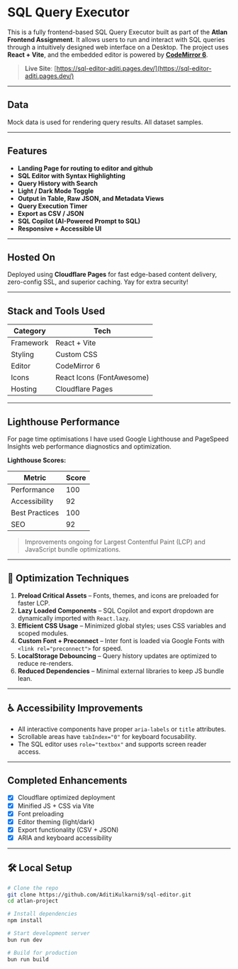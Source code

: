 #  SQL Query Executor

This is a fully frontend-based SQL Query Executor built as part of the **Atlan Frontend Assignment**. It allows users to run and interact with SQL queries through a intuitively designed web interface on a Desktop. The project uses **React + Vite**, and the embedded editor is powered by [**CodeMirror 6**](https://codemirror.net/6/).

> **Live Site**: [https://sql-editor-aditi.pages.dev/](https://sql-editor-aditi.pages.dev/)

---

##  Data

Mock data is used for rendering query results. All dataset samples.

---

## Features
-  **Landing Page for routing to editor and github**
-  **SQL Editor with Syntax Highlighting**
-  **Query History with Search**
-  **Light / Dark Mode Toggle**
-  **Output in Table, Raw JSON, and Metadata Views**
-  **Query Execution Timer**
-  **Export as CSV / JSON**
-  **SQL Copilot (AI-Powered Prompt to SQL)**
-  **Responsive + Accessible UI**

---

##  Hosted On

Deployed using **Cloudflare Pages** for fast edge-based content delivery, zero-config SSL, and superior caching. Yay for extra security!

---

##  Stack and Tools Used

| Category       | Tech                      |
|----------------|---------------------------|
| Framework      | React + Vite              |
| Styling        | Custom CSS                |
| Editor         | CodeMirror 6              |
| Icons          | React Icons (FontAwesome) |
| Hosting        | Cloudflare Pages          |

---

##  Lighthouse Performance

For page time optimisations I have used Google Lighthouse and PageSpeed Insights web performance diagnostics and optimization.

**Lighthouse Scores:**

| Metric            | Score    |
|-------------------|----------|
| Performance       | 100      |
| Accessibility     | 92       |
| Best Practices    | 100      |
| SEO               | 92       |

>  Improvements ongoing for Largest Contentful Paint (LCP) and JavaScript bundle optimizations.

---

## 🔧 Optimization Techniques

1. **Preload Critical Assets** – Fonts, themes, and icons are preloaded for faster LCP.
2. **Lazy Loaded Components** – SQL Copilot and export dropdown are dynamically imported with `React.lazy`.
3. **Efficient CSS Usage** – Minimized global styles; uses CSS variables and scoped modules.
4. **Custom Font + Preconnect** – Inter font is loaded via Google Fonts with `<link rel="preconnect">` for speed.
5. **LocalStorage Debouncing** – Query history updates are optimized to reduce re-renders.
6. **Reduced Dependencies** – Minimal external libraries to keep JS bundle lean.

---

## ♿ Accessibility Improvements

- All interactive components have proper `aria-labels` or `title` attributes.
- Scrollable areas have `tabIndex="0"` for keyboard focusability.
- The SQL editor uses `role="textbox"` and supports screen reader access.

---

##  Completed Enhancements

- [x] Cloudflare optimized deployment
- [x] Minified JS + CSS via Vite
- [x] Font preloading
- [x] Editor theming (light/dark)
- [x] Export functionality (CSV + JSON)
- [x] ARIA and keyboard accessibility

---

## 🛠️ Local Setup

```bash
# Clone the repo
git clone https://github.com/AditiKulkarni9/sql-editor.git
cd atlan-project

# Install dependencies
npm install

# Start development server
bun run dev

# Build for production
bun run build
